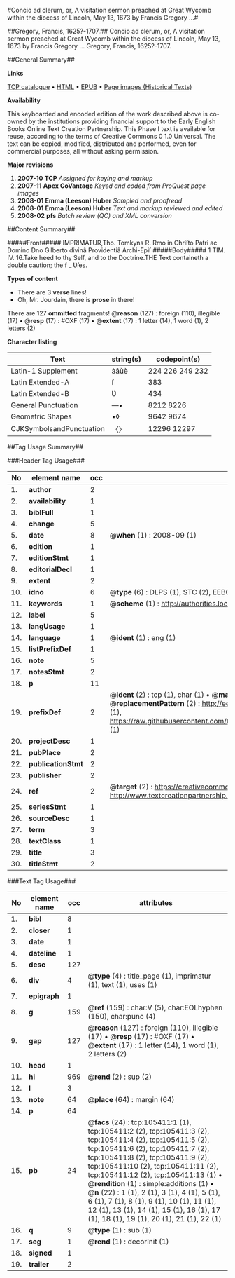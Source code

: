 #Concio ad clerum, or, A visitation sermon preached at Great Wycomb within the diocess of Lincoln, May 13, 1673 by Francis Gregory ...#

##Gregory, Francis, 1625?-1707.##
Concio ad clerum, or, A visitation sermon preached at Great Wycomb within the diocess of Lincoln, May 13, 1673 by Francis Gregory ...
Gregory, Francis, 1625?-1707.

##General Summary##

**Links**

[TCP catalogue](http://www.ota.ox.ac.uk/tcp/)  • 
[HTML](http://tei.it.ox.ac.uk/tcp/Texts-HTML/free/A42/A42042.html)  • 
[EPUB](http://tei.it.ox.ac.uk/tcp/Texts-EPUB/free/A42/A42042.epub) • 
[Page images (Historical Texts)](https://data.historicaltexts.jisc.ac.uk/view?pubId=eebo-16439231e&pageId=eebo-16439231e-105411-1)

**Availability**

This keyboarded and encoded edition of the
	       work described above is co-owned by the institutions
	       providing financial support to the Early English Books
	       Online Text Creation Partnership. This Phase I text is
	       available for reuse, according to the terms of Creative
	       Commons 0 1.0 Universal. The text can be copied,
	       modified, distributed and performed, even for
	       commercial purposes, all without asking permission.

**Major revisions**

1. __2007-10__ __TCP__ *Assigned for keying and markup*
1. __2007-11__ __Apex CoVantage__ *Keyed and coded from ProQuest page images*
1. __2008-01__ __Emma (Leeson) Huber__ *Sampled and proofread*
1. __2008-01__ __Emma (Leeson) Huber__ *Text and markup reviewed and edited*
1. __2008-02__ __pfs__ *Batch review (QC) and XML conversion*

##Content Summary##

#####Front#####
IMPRIMATUR,Tho. Tomkyns R. Rmo in Chriſto Patri ac Domino Dno Gilberto divinâ Providentiâ Archi-Epiſ
#####Body#####
1 TIM. IV. 16.Take heed to thy Self, and to the Doctrine.THE Text containeth a double caution; the f
    _ Ʋſes.

**Types of content**

  * There are 3 **verse** lines!
  * Oh, Mr. Jourdain, there is **prose** in there!

There are 127 **ommitted** fragments! 
 @__reason__ (127) : foreign (110), illegible (17)  •  @__resp__ (17) : #OXF (17)  •  @__extent__ (17) : 1 letter (14), 1 word (1), 2 letters (2)

**Character listing**


|Text|string(s)|codepoint(s)|
|---|---|---|
|Latin-1 Supplement|àâùè|224 226 249 232|
|Latin Extended-A|ſ|383|
|Latin Extended-B|Ʋ|434|
|General Punctuation|—•|8212 8226|
|Geometric Shapes|▪◊|9642 9674|
|CJKSymbolsandPunctuation|〈〉|12296 12297|

##Tag Usage Summary##

###Header Tag Usage###

|No|element name|occ|attributes|
|---|---|---|---|
|1.|__author__|2||
|2.|__availability__|1||
|3.|__biblFull__|1||
|4.|__change__|5||
|5.|__date__|8| @__when__ (1) : 2008-09 (1)|
|6.|__edition__|1||
|7.|__editionStmt__|1||
|8.|__editorialDecl__|1||
|9.|__extent__|2||
|10.|__idno__|6| @__type__ (6) : DLPS (1), STC (2), EEBO-CITATION (1), OCLC (1), VID (1)|
|11.|__keywords__|1| @__scheme__ (1) : http://authorities.loc.gov/ (1)|
|12.|__label__|5||
|13.|__langUsage__|1||
|14.|__language__|1| @__ident__ (1) : eng (1)|
|15.|__listPrefixDef__|1||
|16.|__note__|5||
|17.|__notesStmt__|2||
|18.|__p__|11||
|19.|__prefixDef__|2| @__ident__ (2) : tcp (1), char (1)  •  @__matchPattern__ (2) : ([0-9\-]+):([0-9IVX]+) (1), (.+) (1)  •  @__replacementPattern__ (2) : http://eebo.chadwyck.com/downloadtiff?vid=$1&page=$2 (1), https://raw.githubusercontent.com/textcreationpartnership/Texts/master/tcpchars.xml#$1 (1)|
|20.|__projectDesc__|1||
|21.|__pubPlace__|2||
|22.|__publicationStmt__|2||
|23.|__publisher__|2||
|24.|__ref__|2| @__target__ (2) : https://creativecommons.org/publicdomain/zero/1.0/ (1), http://www.textcreationpartnership.org/docs/. (1)|
|25.|__seriesStmt__|1||
|26.|__sourceDesc__|1||
|27.|__term__|3||
|28.|__textClass__|1||
|29.|__title__|3||
|30.|__titleStmt__|2||


###Text Tag Usage###

|No|element name|occ|attributes|
|---|---|---|---|
|1.|__bibl__|8||
|2.|__closer__|1||
|3.|__date__|1||
|4.|__dateline__|1||
|5.|__desc__|127||
|6.|__div__|4| @__type__ (4) : title_page (1), imprimatur (1), text (1), uses (1)|
|7.|__epigraph__|1||
|8.|__g__|159| @__ref__ (159) : char:V (5), char:EOLhyphen (150), char:punc (4)|
|9.|__gap__|127| @__reason__ (127) : foreign (110), illegible (17)  •  @__resp__ (17) : #OXF (17)  •  @__extent__ (17) : 1 letter (14), 1 word (1), 2 letters (2)|
|10.|__head__|1||
|11.|__hi__|969| @__rend__ (2) : sup (2)|
|12.|__l__|3||
|13.|__note__|64| @__place__ (64) : margin (64)|
|14.|__p__|64||
|15.|__pb__|24| @__facs__ (24) : tcp:105411:1 (1), tcp:105411:2 (2), tcp:105411:3 (2), tcp:105411:4 (2), tcp:105411:5 (2), tcp:105411:6 (2), tcp:105411:7 (2), tcp:105411:8 (2), tcp:105411:9 (2), tcp:105411:10 (2), tcp:105411:11 (2), tcp:105411:12 (2), tcp:105411:13 (1)  •  @__rendition__ (1) : simple:additions (1)  •  @__n__ (22) : 1 (1), 2 (1), 3 (1), 4 (1), 5 (1), 6 (1), 7 (1), 8 (1), 9 (1), 10 (1), 11 (1), 12 (1), 13 (1), 14 (1), 15 (1), 16 (1), 17 (1), 18 (1), 19 (1), 20 (1), 21 (1), 22 (1)|
|16.|__q__|9| @__type__ (1) : sub (1)|
|17.|__seg__|1| @__rend__ (1) : decorInit (1)|
|18.|__signed__|1||
|19.|__trailer__|2||
